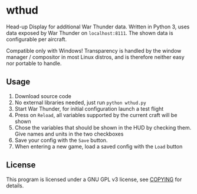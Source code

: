 # wthud
Head-up Display for additional War Thunder data. Written in Python 3, uses data exposed by War Thunder on ```localhost:8111```. The shown data is configurable per aircraft.

Compatible only with Windows! Transparency is handled by the window manager / compositor in most Linux distros, and is therefore neither easy nor portable to handle.

## Usage
1. Download source code
2. No external libraries needed, just run ```python wthud.py```
3. Start War Thunder, for initial configuration launch a test flight
4. Press on ```Reload```, all variables supported by the current craft will be shown
5. Chose the variables that should be shown in the HUD by checking them. Give names and units in the two checkboxes
6. Save your config with the ```Save``` button.
7. When entering a new game, load a saved config with the ```Load``` button

## License
This program is licensed under a GNU GPL v3 license, see [COPYING](COPYING) for details.

